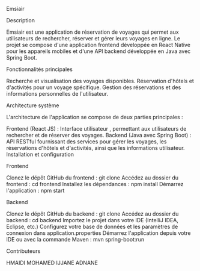 Emsiair

Description

Emsiair est une application de réservation de voyages qui permet aux utilisateurs de rechercher, réserver et gérer leurs voyages en ligne. Le projet se compose d'une application frontend développée en React Native pour les appareils mobiles et d'une API backend développée en Java avec Spring Boot.

Fonctionnalités principales

Recherche et visualisation des voyages disponibles.
Réservation d'hôtels et d'activités pour un voyage spécifique.
Gestion des réservations et des informations personnelles de l'utilisateur.

Architecture système

L'architecture de l'application se compose de deux parties principales :

Frontend (React JS) : Interface utilisateur , permettant aux utilisateurs de rechercher et de réserver des voyages.
Backend (Java avec Spring Boot) : API RESTful fournissant des services pour gérer les voyages, les réservations d'hôtels et d'activités, ainsi que les informations utilisateur.
Installation et configuration

Frontend

Clonez le dépôt GitHub du frontend : git clone <url-du-repo-frontend>
Accédez au dossier du frontend : cd frontend
Installez les dépendances : npm install
Démarrez l'application : npm start

Backend

Clonez le dépôt GitHub du backend : git clone <url-du-repo-backend>
Accédez au dossier du backend : cd backend
Importez le projet dans votre IDE (IntelliJ IDEA, Eclipse, etc.)
Configurez votre base de données et les paramètres de connexion dans application.properties
Démarrez l'application depuis votre IDE ou avec la commande Maven : mvn spring-boot:run

Contributeurs

HMAIDI MOHAMED 
IJJANE ADNANE
